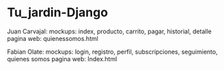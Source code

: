 # Tu_jardin-Django

Juan Carvajal: mockups: index, producto, carrito, pagar, historial, detalle pagina web: quienessomos.html

Fabian Olate: mockups: login, registro, perfil, subscripciones, seguimiento, quienes somos pagina web: Index.html
